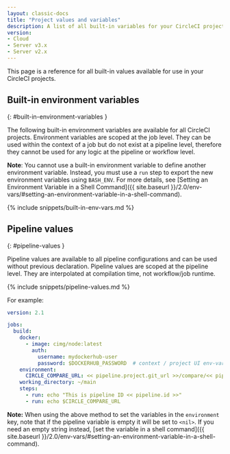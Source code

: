 ```yaml
---
layout: classic-docs
title: "Project values and variables"
description: A list of all built-in variables for your CircleCI projects.
version:
- Cloud
- Server v3.x
- Server v2.x
---
```


This page is a reference for all built-in values available for use in your CircleCI projects.

## Built-in environment variables
{: #built-in-environment-variables }

The following built-in environment variables are available for all CircleCI projects. Environment variables are scoped at the job level. They can be used within the context of a job but do not exist at a pipeline level, therefore they cannot be used for any logic at the pipeline or workflow level.

**Note**: You cannot use a built-in environment variable to define another environment variable. Instead, you must use a `run` step
to export the new environment variables using `BASH_ENV`. For more details, see [Setting an Environment Variable in a Shell Command]({{ site.baseurl }}/2.0/env-vars/#setting-an-environment-variable-in-a-shell-command).

{% include snippets/built-in-env-vars.md %}

## Pipeline values
{: #pipeline-values }

Pipeline values are available to all pipeline configurations and can be used without previous declaration. Pipeline values are scoped at the pipeline level. They are interpolated at compilation time, not workflow/job runtime.

{% include snippets/pipeline-values.md %}

For example:

```yaml
version: 2.1

jobs:
  build:
    docker:
      - image: cimg/node:latest
        auth:
          username: mydockerhub-user
          password: $DOCKERHUB_PASSWORD  # context / project UI env-var reference
    environment:
      CIRCLE_COMPARE_URL: << pipeline.project.git_url >>/compare/<< pipeline.git.base_revision >>..<<pipeline.git.revision>>
    working_directory: ~/main
    steps:
      - run: echo "This is pipeline ID << pipeline.id >>"
      - run: echo $CIRCLE_COMPARE_URL
```

**Note:** When using the above method to set the variables in the `environment` key, note that if the pipeline variable is empty it will be set to `<nil>`. If you need an empty string instead, [set the variable in a shell command]({{ site.baseurl }}/2.0/env-vars/#setting-an-environment-variable-in-a-shell-command).

